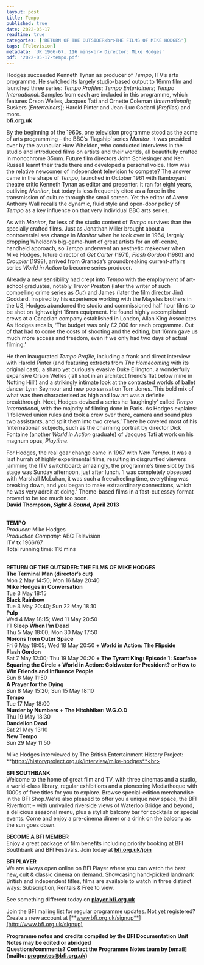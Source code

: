 ```yaml
---
layout: post
title: Tempo
published: true
date: 2022-05-17
readtime: true
categories: ['RETURN OF THE OUTSIDER<br>THE FILMS OF MIKE HODGES']
tags: [Television]
metadata: 'UK 1966-67, 116 mins<br> Director: Mike Hodges'
pdf: '2022-05-17-tempo.pdf'
---
```


Hodges succeeded Kenneth Tynan as producer of _Tempo_, ITV’s arts programme.  He switched its largely studio-based output to 16mm film and launched three series: _Tempo Profiles_; _Tempo Entertainers_; _Tempo International_. Samples from each are included in this programme, which features Orson Welles, Jacques Tati and Ornette Coleman (_International_); Buskers (_Entertainers_); Harold Pinter and Jean-Luc Godard (_Profiles_) and more.  
**bfi.org.uk**

By the beginning of the 1960s, one television programme stood as the acme of arts programming – the BBC’s ‘flagship’ series _Monitor_. It was presided over by the avuncular Huw Wheldon, who conducted interviews in the studio and introduced films on artists and their worlds, all beautifully crafted in monochrome 35mm. Future film directors John Schlesinger and Ken Russell learnt their trade there and developed a personal voice.  How was the relative newcomer of independent television to compete? The answer came in the shape of _Tempo_, launched in October 1961 with flamboyant theatre critic Kenneth Tynan as editor and presenter. It ran for eight years, outliving _Monitor_, but today is less frequently cited as a force in the transmission of culture through the small screen. Yet the editor of _Arena_ Anthony Wall recalls the dynamic, fluid style and open-door policy of _Tempo_ as a key influence on that very individual BBC arts series.

As with _Monitor_, far less of the studio content of _Tempo_ survives than the specially crafted films. Just as Jonathan Miller brought about a controversial sea change in _Monitor_ when he took over in 1964, largely dropping Wheldon’s big-game-hunt of great artists for an  off-centre, handheld approach, so _Tempo_ underwent an aesthetic makeover when Mike Hodges, future director of _Get_ _Carter_ (1971), _Flash_ _Gordon_ (1980) and _Croupier_ (1998), arrived from Granada’s groundbreaking current-affairs series _World_ _in_ _Action_ to become series producer.

Already a new sensibility had crept into _Tempo_ with the employment of art-school graduates, notably Trevor Preston (later the writer of such compelling crime series as _Out_) and James (later the film director Jim) Goddard. Inspired by his experience working with the Maysles brothers in the US, Hodges abandoned the studio and commissioned half hour films to be shot on lightweight 16mm equipment. He found highly accomplished crews at a Canadian company established in London, Allan King Associates. As Hodges recalls, ‘The budget was only £2,000 for each programme. Out of that had to come the costs of shooting and the editing, but 16mm gave us much more access and freedom, even if we only had two days of actual filming.’

He then inaugurated _Tempo_ _Profile_, including a frank and direct interview with Harold Pinter (and featuring extracts from _The_ _Homecoming_ with its original cast), a sharp yet curiously evasive Duke Ellington, a wonderfully expansive Orson Welles (‘all shot in an architect friend’s flat below mine in Notting Hill’) and a strikingly intimate look at the contrasted worlds of ballet dancer Lynn Seymour and new pop sensation Tom Jones. This bold mix of what was then characterised as high and low art was a definite breakthrough. Next, Hodges devised a series he ‘laughingly’ called _Tempo_ _International_, with the majority of filming done in Paris. As Hodges explains: ‘I followed union rules and took a crew over there, camera and sound plus two assistants, and split them into two crews.’ There he covered most of his ‘international’ subjects, such as the charming portrait by director Dick Fontaine (another _World_ _in_ _Action_ graduate) of Jacques Tati at work on his magnum opus, _Playtime_.

For Hodges, the real gear change came in 1967 with _New_ _Tempo_. It was a last hurrah of highly experimental films, resulting in disgruntled viewers jamming the ITV switchboard; amazingly, the programme’s time slot by this stage was Sunday afternoon, just after lunch. ‘I was completely obsessed with Marshall McLuhan, it was such a freewheeling time, everything was breaking down, and you began to make extraordinary connections, which he was very adroit at doing.’ Theme-based films in a fast-cut essay format proved to be too much too soon.  
**David Thompson, _Sight & Sound_, April 2013**
<br><br>

**TEMPO**  
_Producer:_ Mike Hodges  
_Production Company:_ ABC Television  
ITV tx 1966/67  
Total running time: 116 mins<br>
<br>

**RETURN OF THE OUTSIDER:  THE FILMS OF MIKE HODGES**<br>
**The Terminal Man (director’s cut)**<br>
Mon 2 May 14:50; Mon 16 May 20:40<br>
**Mike Hodges in Conversation**<br>
Tue 3 May 18:15<br>
**Black Rainbow**<br>
Tue 3 May 20:40; Sun 22 May 18:10<br>
**Pulp**<br>
Wed 4 May 18:15; Wed 11 May 20:50<br>
**I’ll Sleep When I’m Dead**<br>
Thu 5 May 18:00; Mon 30 May 17:50<br>
**Morons from Outer Space**<br>
Fri 6 May 18:05; Wed 18 May 20:50 **+ World in Action: The Flipside**<br>
**Flash Gordon**<br>
Sat 7 May 12:00; Thu 19 May 20:20 **+ The Tyrant King: Episode 1: Scarface**<br>
**Squaring the Circle + World in Action:  Goldwater for President? or How to Win Friends and Influence People**<br>
Sun 8 May 11:50<br>
**A Prayer for the Dying**<br>
Sun 8 May 15:20; Sun 15 May 18:10<br>
**Tempo**<br>
Tue 17 May 18:00<br>
**Murder by Numbers + The Hitchhiker: W.G.O.D**<br>
Thu 19 May 18:30<br>
**Dandelion Dead**<br>
Sat 21 May 13:10<br>
**New Tempo**<br>
Sun 29 May 11:50

Mike Hodges interviewed by The British Entertainment History Project:  
**https://historyproject.org.uk/interview/mike-hodges**<br>
<br>

**BFI SOUTHBANK**  
Welcome to the home of great film and TV, with three cinemas and a studio, a world-class library, regular exhibitions and a pioneering Mediatheque with 1000s of free titles for you to explore. Browse special-edition merchandise in the BFI Shop.We&#39;re also pleased to offer you a unique new space, the BFI Riverfront – with unrivalled riverside views of Waterloo Bridge and beyond, a delicious seasonal menu, plus a stylish balcony bar for cocktails or special events. Come and enjoy a pre-cinema dinner or a drink on the balcony as the sun goes down.  

**BECOME A BFI MEMBER**  
Enjoy a great package of film benefits including priority booking at BFI Southbank and BFI Festivals. Join today at [**bfi.org.uk/join**](http://www.bfi.org.uk/join)  

**BFI PLAYER**  
 We are always open online on BFI Player where you can watch the best new, cult &amp; classic cinema on demand. Showcasing hand-picked landmark British and independent titles, films are available to watch in three distinct ways: Subscription, Rentals &amp; Free to view.  

See something different today on [**player.bfi.org.uk**](https://player.bfi.org.uk)  

Join the BFI mailing list for regular programme updates. Not yet registered? Create a new account at [**www.bfi.org.uk/signup**](http://www.bfi.org.uk/signup)

**Programme notes and credits compiled by the BFI Documentation Unit  
Notes may be edited or abridged  
Questions/comments? Contact the Programme Notes team by [email](mailto: prognotes@bfi.org.uk)**

<!--stackedit_data:
eyJoaXN0b3J5IjpbMTAzMDU5MzQxOF19
-->
